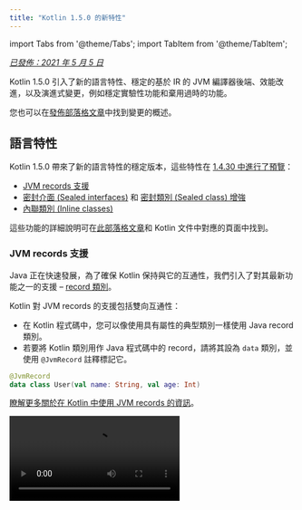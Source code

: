 ```yaml
---
title: "Kotlin 1.5.0 的新特性"
---
```

import Tabs from '@theme/Tabs';
import TabItem from '@theme/TabItem';

_[已發佈：2021 年 5 月 5 日](releases#release-details)_

Kotlin 1.5.0 引入了新的語言特性、穩定的基於 IR 的 JVM 編譯器後端、效能改進，以及演進式變更，例如穩定實驗性功能和棄用過時的功能。

您也可以在[發佈部落格文章](https://blog.jetbrains.com/kotlin/2021/04/kotlin-1-5-0-released/)中找到變更的概述。

## 語言特性

Kotlin 1.5.0 帶來了新的語言特性的穩定版本，這些特性在 [1.4.30 中進行了預覽](whatsnew1430#language-features)：
* [JVM records 支援](#jvm-records-support)
* [密封介面 (Sealed interfaces)](#sealed-interfaces) 和 [密封類別 (Sealed class) 增強](#package-wide-sealed-class-hierarchies)
* [內聯類別 (Inline classes)](#inline-classes)

這些功能的詳細說明可在[此部落格文章](https://blog.jetbrains.com/kotlin/2021/02/new-language-features-preview-in-kotlin-1-4-30/)和 Kotlin 文件中對應的頁面中找到。

### JVM records 支援

Java 正在快速發展，為了確保 Kotlin 保持與它的互通性，我們引入了對其最新功能之一的支援 – [record 類別](https://openjdk.java.net/jeps/395)。

Kotlin 對 JVM records 的支援包括雙向互通性：
* 在 Kotlin 程式碼中，您可以像使用具有屬性的典型類別一樣使用 Java record 類別。
* 若要將 Kotlin 類別用作 Java 程式碼中的 record，請將其設為 `data` 類別，並使用 `@JvmRecord` 註釋標記它。

```kotlin
@JvmRecord
data class User(val name: String, val age: Int)
```

[瞭解更多關於在 Kotlin 中使用 JVM records 的資訊](jvm-records)。

<video src="https://www.youtube.com/v/iyEWXyuuseU" title="Support for JVM Records in Kotlin 1.5.0"/>

### 密封介面 (Sealed interfaces)

Kotlin 介面現在可以具有 `sealed` 修飾符，它在介面上以與在類別上相同的方式工作：密封介面的所有實作在編譯時都是已知的。

```kotlin
sealed interface Polygon
```

您可以依賴於這個事實，例如，編寫詳盡的 `when` 表達式。

```kotlin
fun draw(polygon: Polygon) = when (polygon) {
   is Rectangle `->` // ...
   is Triangle `->` // ...
   // else is not needed - all possible implementations are covered
}

```

此外，密封介面 (Sealed interfaces) 實現了更靈活的受限類別層次結構，因為一個類別可以直接繼承多個密封介面。

```kotlin
class FilledRectangle: Polygon, Fillable
```

[瞭解更多關於密封介面 (Sealed interfaces) 的資訊](sealed-classes)。

<video src="https://www.youtube.com/v/d_Mor21W_60" title="Sealed Interfaces and Sealed Classes Improvements"/>

### 套件範圍的密封類別 (Sealed class) 層次結構

密封類別現在可以在相同編譯單元和相同套件的所有檔案中具有子類別。 以前，所有子類別都必須出現在同一個檔案中。

直接子類別可以是頂層或巢狀在任何數量的其他命名類別、命名介面或命名物件中。

密封類別的子類別必須具有正確限定的名稱 – 它們不能是區域或匿名物件。

[瞭解更多關於密封類別 (Sealed class) 層次結構的資訊](sealed-classes#inheritance)。

### 內聯類別 (Inline classes)

內聯類別是僅持有值的[基於值的](https://github.com/Kotlin/KEEP/blob/master/notes/value-classes)類別的子集。 您可以將它們用作某種類型值的包裝器，而無需使用記憶體配置所帶來的額外負擔。

可以使用 `value` 修飾符在類別名稱之前宣告內聯類別 (Inline classes)：

```kotlin
value class Password(val s: String)
```

JVM 後端還需要一個特殊的 `@JvmInline` 註釋：

```kotlin
@JvmInline
value class Password(val s: String)
```

`inline` 修飾符現在已棄用並發出警告。

[瞭解更多關於內聯類別 (Inline classes) 的資訊](inline-classes)。

<video src="https://www.youtube.com/v/LpqvtgibbsQ" title="From Inline to Value Classes"/>

## Kotlin/JVM

Kotlin/JVM 收到了一些改進，包括內部和面向使用者的改進。 以下是其中最值得注意的：

* [穩定的 JVM IR 後端](#stable-jvm-ir-backend)
* [新的預設 JVM 目標：1.8](#new-default-jvm-target-1-8)
* [透過 invokedynamic 的 SAM 适配器](#sam-adapters-via-invokedynamic)
* [透過 invokedynamic 的 Lambdas](#lambdas-via-invokedynamic)
* [棄用 @JvmDefault 和舊的 Xjvm-default 模式](#deprecation-of-jvmdefault-and-old-xjvm-default-modes)
* [改進了對可空性註釋的處理](#improvements-to-handling-nullability-annotations)

### 穩定的 JVM IR 後端

Kotlin/JVM 編譯器的[基於 IR 的後端](whatsnew14#new-jvm-ir-backend)現在是[穩定的](components-stability)並且預設啟用。

從 [Kotlin 1.4.0](whatsnew14) 開始，基於 IR 的後端的早期版本可用於預覽，並且現在已成為語言版本 `1.5` 的預設後端。 舊的後端仍然是較早語言版本的預設後端。

您可以在[此部落格文章](https://blog.jetbrains.com/kotlin/2021/02/the-jvm-backend-is-in-beta-let-s-make-it-stable-together/)中找到關於 IR 後端的優勢及其未來發展的更多詳細資訊。

如果您需要在 Kotlin 1.5.0 中使用舊的後端，您可以將以下幾行新增到專案的組態檔中：

* 在 Gradle 中：

 <Tabs groupId="build-script">
 <TabItem value="kotlin" label="Kotlin" default>

 ```kotlin
 tasks.withType<org.jetbrains.kotlin.gradle.dsl.KotlinJvmCompile> {
   kotlinOptions.useOldBackend = true
 }
 ```

 </TabItem>
 <TabItem value="groovy" label="Groovy" default>

 ```groovy
 tasks.withType(org.jetbrains.kotlin.gradle.dsl.KotlinJvmCompile) {
  kotlinOptions.useOldBackend = true
 }
 ```

 </TabItem>
 </Tabs>

* 在 Maven 中：

 ```xml
 <configuration>
     <args>
         <arg>-Xuse-old-backend</arg>
     </args>
 </configuration>
 ```

### 新的預設 JVM 目標：1.8

Kotlin/JVM 編譯的預設目標版本現在是 `1.8`。 `1.6` 目標已棄用。

如果您需要 JVM 1.6 的建置，您仍然可以切換到此目標。 瞭解如何：

* [在 Gradle 中](gradle-compiler-options#attributes-specific-to-jvm)
* [在 Maven 中](maven#attributes-specific-to-jvm)
* [在命令列編譯器中](compiler-reference#jvm-target-version)

### 透過 invokedynamic 的 SAM 适配器

Kotlin 1.5.0 現在使用動態調用 (`invokedynamic`) 來編譯 SAM (Single Abstract Method) 轉換：
* 如果 SAM 類型是 [Java 介面](java-interop#sam-conversions)，則在任何表達式上
* 如果 SAM 類型是 [Kotlin 函數式介面](fun-interfaces#sam-conversions)，則在 lambda 上

新的實作使用 [`LambdaMetafactory.metafactory()`](https://docs.oracle.com/javase/8/docs/api/java/lang/invoke/LambdaMetafactory.html#metafactory-java.lang.invoke.MethodHandles.Lookup-java.lang.String-java.lang.invoke.MethodType-java.lang.invoke.MethodType-java.lang.invoke.MethodHandle-java.lang.invoke.MethodType-)
並且在編譯期間不再產生輔助包裝器類別。 這減少了應用程式 JAR 的大小，從而提高了 JVM 啟動效能。

若要回滾到基於匿名類別產生的舊實作方案，請新增編譯器選項 `-Xsam-conversions=class`。

瞭解如何在 [Gradle](gradle-compiler-options)、[Maven](maven#specify-compiler-options) 和 [命令列編譯器](compiler-reference#compiler-options) 中新增編譯器選項。

### 透過 invokedynamic 的 Lambdas

:::note
將普通的 Kotlin lambdas 編譯為 invokedynamic 是 [實驗性的](components-stability)。 它可能隨時被刪除或更改。
需要選擇加入（請參閱下面的詳細資訊），您應該僅將其用於評估目的。 我們將不勝感激您在 [YouTrack](https://youtrack.jetbrains.com/issue/KT-45375) 上提供有關它的回饋。

Kotlin 1.5.0 引入了對將普通的 Kotlin lambdas（未轉換為函數式介面的實例）編譯為動態調用 (`invokedynamic`) 的實驗性支援。 該實作透過使用
[`LambdaMetafactory.metafactory()`](https://docs.oracle.com/javase/8/docs/api/java/lang/invoke/LambdaMetafactory.html#metafactory-java.lang.invoke.MethodHandles.Lookup-java.lang.String-java.lang.invoke.MethodType-java.lang.invoke.MethodType-java.lang.invoke.MethodHandle-java.lang.invoke.MethodType-) 來產生更輕量的二進位檔案，
這實際上會在執行時產生必要的類別。 目前，與普通的 lambda 編譯相比，它有三個限制：

* 編譯為 invokedynamic 的 lambda 不可序列化。
* 在這樣的 lambda 上呼叫 `toString()` 會產生可讀性較差的字串表示形式。
* 實驗性的 [`reflect`](https://kotlinlang.org/api/latest/jvm/stdlib/kotlin.reflect.jvm/reflect.html) API 不支援使用 `LambdaMetafactory` 建立的 lambdas。

若要試用此功能，請新增 `-Xlambdas=indy` 編譯器選項。 如果您可以使用
此 [YouTrack 工單](https://youtrack.jetbrains.com/issue/KT-45375) 分享您對它的回饋，我們將不勝感激。

瞭解如何在 [Gradle](gradle-compiler-options)、[Maven](maven#specify-compiler-options) 和 [命令列編譯器](compiler-reference#compiler-options) 中新增編譯器選項。

### 棄用 @JvmDefault 和舊的 Xjvm-default 模式

在 Kotlin 1.4.0 之前，存在 `@JvmDefault` 註釋以及 `-Xjvm-default=enable` 和 `-Xjvm-default=compatibility`
模式。 它們用於為 Kotlin 介面中的任何特定非抽象成員建立 JVM 預設方法。

在 Kotlin 1.4.0 中，我們[引入了新的 `Xjvm-default` 模式](https://blog.jetbrains.com/kotlin/2020/07/kotlin-1-4-m3-generating-default-methods-in-interfaces/)，
它為整個專案切換預設方法產生。

在 Kotlin 1.5.0 中，我們棄用了 `@JvmDefault` 和舊的 Xjvm-default 模式：`-Xjvm-default=enable` 和 `-Xjvm-default=compatibility`。

[瞭解更多關於 Java 互通性中的預設方法](java-to-kotlin-interop#default-methods-in-interfaces)。

### 改進了對可空性註釋的處理

Kotlin 支援使用 [可空性註釋](java-interop#nullability-annotations) 處理來自 Java 的類型可空性資訊。
Kotlin 1.5.0 為該功能引入了許多改進：

* 它讀取用作依賴項的已編譯 Java 程式庫中類型引數上的可空性註釋。
* 它支援具有 `TYPE_USE` 目標的可空性註釋，適用於：
  * 陣列
  * Varargs
  * 欄位
  * 類型參數及其邊界
  * 基底類別和介面的類型引數
* 如果可空性註釋具有適用於某個類型的多個目標，並且其中一個目標是 `TYPE_USE`，則優先選擇 `TYPE_USE`。
  例如，如果 `@Nullable` 同時支援
  `TYPE_USE` 和 `METHOD` 作為目標，則方法簽章 `@Nullable String[] f()` 變為 `fun f(): Array<String?>!`。

對於這些新支援的情況，從 Kotlin 呼叫 Java 時使用錯誤的類型可空性會產生警告。
使用 `-Xtype-enhancement-improvements-strict-mode` 編譯器選項來啟用這些情況的嚴格模式（具有錯誤報告）。

[瞭解更多關於空安全和平台類型](java-interop#null-safety-and-platform-types)。

## Kotlin/Native

Kotlin/Native 現在效能更高且更穩定。 值得注意的變更是：
* [效能改進](#performance-improvements)
* [停用記憶體洩漏檢查器](#deactivation-of-the-memory-leak-checker)

### 效能改進

在 1.5.0 中，Kotlin/Native 收到了一系列效能改進，這些改進加速了編譯和執行。

[編譯器快取](https://blog.jetbrains.com/kotlin/2020/03/kotlin-1-3-70-released/#kotlin-native) 現在在
`linuxX64`（僅在 Linux 主機上）和 `iosArm64` 目標的除錯模式下受支援。 啟用編譯器快取後，除了第一個之外，大多數除錯編譯
完成得更快。 測量顯示我們的測試專案的效能提高了約 200%。

若要將編譯器快取用於新目標，請將以下幾行新增到專案的 `gradle.properties` 中以選擇加入：
* 對於 `linuxX64`：`kotlin.native.cacheKind.linuxX64=static`
* 對於 `iosArm64`：`kotlin.native.cacheKind.iosArm64=static`

如果您在啟用編譯器快取後遇到任何問題，請將它們報告給我們的問題追蹤器 [YouTrack](https://kotl.in/issue)。

其他改進加速了 Kotlin/Native 程式碼的執行：
* 內聯了簡單的屬性存取器。
* 在編譯期間評估字串文字上的 `trimIndent()`。

### 停用記憶體洩漏檢查器

預設情況下，已停用內建的 Kotlin/Native 記憶體洩漏檢查器。

它最初是為內部使用而設計的，並且只能在有限數量的案例中找到洩漏，而不是所有案例。
此外，後來發現它存在可能導致應用程式崩潰的問題。 因此，我們決定關閉記憶體洩漏檢查器。

記憶體洩漏檢查器在某些情況下仍然有用，例如，單元測試。 對於這些情況，您可以透過新增以下程式碼行來啟用它：

```kotlin
Platform.isMemoryLeakCheckerActive = true
```

請注意，不建議為應用程式執行時啟用檢查器。

## Kotlin/JS

Kotlin/JS 在 1.5.0 中收到演進式變更。 我們正在繼續我們的工作，將 [JS IR 編譯器後端](js-ir-compiler)
轉向穩定並發佈其他更新：

* [將 webpack 升級到版本 5](#upgrade-to-webpack-5)
* [適用於 IR 編譯器的框架和程式庫](#frameworks-and-libraries-for-the-ir-compiler)

### 升級到 webpack 5

Kotlin/JS Gradle 外掛程式現在使用 webpack 5 作為瀏覽器目標，而不是 webpack 4。 這是 webpack 的一次重大升級，
帶來了不相容的變更。 如果您使用的是自訂 webpack 組態，請務必查看 [webpack 5 版本資訊](https://webpack.js.org/blog/2020-10-10-webpack-5-release/)。

[瞭解更多關於使用 webpack 捆綁 Kotlin/JS 專案的資訊](js-project-setup#webpack-bundling)。

### 適用於 IR 編譯器的框架和程式庫

Kotlin/JS IR 編譯器處於 [Alpha](components-stability) 階段。 它可能會以不相容的方式變更，並且將來需要手動遷移。
我們將不勝感激您在 [YouTrack](https://youtrack.jetbrains.com/issues/KT) 上提供有關它的回饋。

在致力於 Kotlin/JS 編譯器的基於 IR 的後端的同時，我們鼓勵並協助程式庫作者以 `both` 模式建置他們的
專案。 這意味著它們能夠為 Kotlin/JS 編譯器產生工件，從而擴大新編譯器的生態系統。

許多知名的框架和程式庫已可用於 IR 後端：[KVision](https://kvision.io/)、[fritz2](https://www.fritz2.dev/)、
[doodle](https://github.com/nacular/doodle) 等。 如果您在專案中使用它們，您已經可以使用 IR 後端建置它
並看到它帶來的優勢。

如果您正在編寫自己的程式庫，請[以 'both' 模式編譯它](js-ir-compiler#authoring-libraries-for-the-ir-compiler-with-backwards-compatibility)，
以便您的客戶也可以將其與新編譯器一起使用。

## Kotlin Multiplatform

在 Kotlin 1.5.0 中，[簡化了為每個平台選擇測試依賴項](#simplified-test-dependencies-usage-in-multiplatform-projects)，
現在由 Gradle 外掛程式自動完成。

新的 [API 用於在多平台專案中獲取字元類別，現在可用](#new-api-for-getting-a-char-category-now-available-in-multiplatform-code)。

## 標準程式庫

標準程式庫收到了一系列變更和改進，從穩定實驗性部分到新增新功能：

* [穩定的不帶正負號的整數類型](#stable-unsigned-integer-types)
* [穩定的不區分地區設定的 API，用於大寫/小寫文字](#stable-locale-agnostic-api-for-upper-lowercasing-text)
* [穩定的字元到整數轉換 API](#stable-char-to-integer-conversion-api)
* [穩定的路徑 API](#stable-path-api)
* [Floored 除法和 mod 運算符](#floored-division-and-the-mod-operator)
* [Duration API 變更](#duration-api-changes)
* [新的 API 用於在多平台程式碼中獲取字元類別，現在可用](#new-api-for-getting-a-char-category-now-available-in-multiplatform-code)
* [新的集合函數 firstNotNullOf()](#new-collections-function-firstnotnullof)
* [String?.toBoolean() 的嚴格版本](#strict-version-of-string-toboolean)

您可以在[此部落格文章](https://blog.jetbrains.com/kotlin/2021/04/kotlin-1-5-0-rc-released/)中瞭解更多關於標準程式庫變更的資訊。

<video src="https://www.youtube.com/v/MyTkiT2I6-8" title="New Standard Library Features"/>

### 穩定的不帶正負號的整數類型

`UInt`、`ULong`、`UByte`、`UShort` 不帶正負號的整數類型現在是[穩定的](components-stability)。 對於這些類型的運算、範圍和進度也是如此。 不帶正負號的陣列及其上的運算仍然處於 Beta 階段。

[瞭解更多關於不帶正負號的整數類型的資訊](unsigned-integer-types)。

### 穩定的不區分地區設定的 API，用於大寫/小寫文字

此版本帶來了新的不區分地區設定的 API，用於大寫/小寫文字轉換。 它提供了 `toLowerCase()`、`toUpperCase()`、`capitalize()` 和 `decapitalize()` API 函數的替代方案，這些函數對地區設定敏感。 新的 API 可協助您避免因不同的地區設定而導致的錯誤。

Kotlin 1.5.0 提供了以下完全[穩定的](components-stability)替代方案：

* 對於 `String` 函數：

  |**早期版本**|**1.5.0 替代方案**|
  | --- | --- |
  |`String.toUpperCase()`|`String.uppercase()`|
  |`String.toLowerCase()`|`String.lowercase()`|
  |`String.capitalize()`|`String.replaceFirstChar { it.uppercase() }`|
  |`String.decapitalize()`|`String.replaceFirstChar { it.lowercase() }`|

* 對於 `Char` 函數：

  |**早期版本**|**1.5.0 替代方案**|
  | --- | --- |
  |`Char.toUpperCase()`|`Char.uppercaseChar(): Char`<br/>`Char.uppercase(): String`|
  |`Char.toLowerCase()`|`Char.lowercaseChar(): Char`<br/>`Char.lowercase(): String`|
  |`Char.toTitleCase()`|`Char.titlecaseChar(): Char`<br/>`Char.titlecase(): String`|

對於 Kotlin/JVM，還有具有顯式 `Locale` 參數的重載 `uppercase()`、`lowercase()` 和 `titlecase()` 函數。

:::

舊的 API 函數已標記為已棄用，並將在未來的版本中刪除。

請參閱 [KEEP](https://github.com/Kotlin/KEEP/blob/master/proposals/stdlib/locale-agnostic-case-conversions) 中文字處理函數變更的完整清單。

### 穩定的字元到整數轉換 API

從 Kotlin 1.5.0 開始，新的字元到程式碼和字元到數字轉換函數是[穩定的](components-stability)。 這些函數取代了目前的 API 函數，這些函數經常與類似的字串到 Int 轉換混淆。

新的 API 消除了這種命名混淆，使程式碼行為更加透明和明確。

此版本引入了 `Char` 轉換，這些轉換分為以下幾組明確命名的函數：

* 獲取 `Char` 的整數程式碼並從給定程式碼構造 `Char` 的函數：

 ```kotlin
 fun Char(code: Int): Char
 fun Char(code: UShort): Char
 val Char.code: Int
 ```

* 將 `Char` 轉換為它表示的數字的數值的函數：

 ```kotlin
 fun Char.digitToInt(radix: Int): Int
 fun Char.digitToIntOrNull(radix: Int): Int?
 ```

* `Int` 的擴展函數，用於將它表示的非負單個數字轉換為對應的 `Char` 表示形式：

 ```kotlin
 fun Int.digitToChar(radix: Int): Char
 ```

舊的轉換 API，包括 `Number.toChar()` 及其實作（除了 `Int.toChar()` 之外的所有實作）和用於轉換為數字類型的 `Char` 擴展，例如 `Char.toInt()`，現在已棄用。

[在 KEEP 中瞭解更多關於字元到整數轉換 API 的資訊](https://github.com/Kotlin/KEEP/blob/master/proposals/stdlib/char-int-conversions)。

### 穩定的路徑 API

`java.nio.file.Path` 的具有擴展的 [實驗性路徑 API](https://kotlinlang.org/api/latest/jvm/stdlib/kotlin.io.path/java.nio.file.-path/) 現在是[穩定的](components-stability)。

```kotlin
// construct path with the div (/) operator
// 使用 div (/) 運算符構造路徑
val baseDir = Path("/base")
val subDir = baseDir / "subdirectory"

// list files in a directory
// 列出目錄中的檔案
val kotlinFiles: List<Path> = Path("/home/user").listDirectoryEntries("*.kt")
```

[瞭解更多關於路徑 API 的資訊](whatsnew1420#extensions-for-java-nio-file-path)。

### Floored 除法和 mod 運算符

已將用於模數算術的新運算新增到標準程式庫：
* `floorDiv()` 傳回 [floored 除法](https://en.wikipedia.org/wiki/Floor_and_ceiling_functions) 的結果。 它可用於整數類型。
* `mod()` 傳回 floored 除法的餘數（_模數_）。 它可用於所有數字類型。

這些運算看起來與現有的[整數除法](numbers#operations-on-numbers) 和 [rem()](https://kotlinlang.org/api/latest/jvm/stdlib/kotlin/-int/rem.html)
函數（或 `%` 運算符）非常相似，但它們在負數上的工作方式不同：
* `a.floorDiv(b)` 與常規 `/` 的不同之處在於 `floorDiv` 將結果向下捨入（朝向較小的整數），
  而 `/` 將結果截斷為更接近 0 的整數。
* `a.mod(b)` 是 `a` 和 `a.floorDiv(b) * b` 之間的差。 它是零或具有與 `b` 相同的符號，
  而 `a % b` 可以具有不同的符號。

```kotlin
fun main() {

    println("Floored division -5/3: ${(-5).floorDiv(3)}")
    println( "Modulus: ${(-5).mod(3)}")
    
    println("Truncated division -5/3: ${-5 / 3}")
    println( "Remainder: ${-5 % 3}")

}
```

### Duration API 變更

:::caution
Duration API 是 [實驗性的](components-stability)。 它可能隨時被刪除或更改。
僅將其用於評估目的。 我們將不勝感激您在 [YouTrack](https://youtrack.jetbrains.com/issues/KT) 上提供有關它的回饋。

:::

有一個實驗性的 [Duration](https://kotlinlang.org/api/latest/jvm/stdlib/kotlin.time/-duration/) 類別，用於表示
不同時間單位的持續時間量。 在 1.5.0 中，Duration API 收到了以下變更：

* 內部值表示現在使用 `Long` 而不是 `Double` 來提供更好的精度。
* 有一個新的 API 用於轉換為 `Long` 中的特定時間單位。 它用於取代舊的 API，該 API 使用
  `Double` 值運算，現在已棄用。 例如，[`Duration.inWholeMinutes`](https://kotlinlang.org/api/latest/jvm/stdlib/kotlin.time/-duration/in-whole-minutes.html) 傳回以 `Long` 表示的持續時間值，
  並取代 `Duration.inMinutes`。
* 有新的伴隨函數用於從數字構造 `Duration`。 例如，[`Duration.seconds(Int)`](https://kotlinlang.org/api/latest/jvm/stdlib/kotlin.time/-duration/seconds.html)
  建立一個 `Duration` 物件，表示整數秒數。 舊的擴展屬性（如 `Int.seconds`）現在已棄用。

```kotlin
import kotlin.time.Duration
import kotlin.time.ExperimentalTime

@ExperimentalTime
fun main() {

    val duration = Duration.milliseconds(120000)
    println("There are ${duration.inWholeSeconds} seconds in ${duration.inWholeMinutes} minutes")

}
```

### 新的 API 用於在多平台程式碼中獲取字元類別，現在可用

Kotlin 1.5.0 引入了新的 API，用於在多平台專案中根據 Unicode 獲取字元的類別。
現在，所有平台和通用程式碼中都提供了一些函數。

用於檢查字元是否為字母或數字的函數：
* [`Char.isDigit()`](https://kotlinlang.org/api/latest/jvm/stdlib/kotlin.text/is-digit.html)
* [`Char.isLetter()`](https://kotlinlang.org/api/latest/jvm/stdlib/kotlin.text/is-letter.html)
* [`Char.isLetterOrDigit()`](https://kotlinlang.org/api/latest/jvm/stdlib/kotlin.text/is-letter-or-digit.html)

```kotlin
fun main() {

    val chars = listOf('a', '1', '+')
    val (letterOrDigitList, notLetterOrDigitList) = chars.partition { it.isLetterOrDigit() }
    println(letterOrDigitList) // [a, 1]
    println(notLetterOrDigitList) // [+]

}
```

用於檢查字元大小寫的函數：
* [`Char.isLowerCase()`](https://kotlinlang.org/api/latest/jvm/stdlib/kotlin.text/is-lower-case.html)
* [`Char.isUpperCase()`](https://kotlinlang.org/api/latest/jvm/stdlib/kotlin.text/is-upper-case.html)
* [`Char.isTitleCase()`](https://kotlinlang.org/api/latest/jvm/stdlib/kotlin.text/is-title-case.html)

```kotlin
fun main() {

    val chars = listOf('ǅ', 'ǈ', 'ǋ', 'ǲ', '1', 'A', 'a', '+')
    val (titleCases, notTitleCases) = chars.partition { it.isTitleCase() }
    println(titleCases) // [ǅ, ǈ, ǋ, ǲ]
    println(notTitleCases) // [1, A, a, +]

}
```

其他一些函數：
* [`Char.isDefined()`](https://kotlinlang.org/api/latest/jvm/stdlib/kotlin.text/is-defined.html)
* [`Char.isISOControl()`](https://kotlinlang.org/api/latest/jvm/stdlib/kotlin.text/is-i-s-o-control.html)

屬性 [`Char.category`](https://kotlinlang.org/api/latest/jvm/stdlib/kotlin.text/category.html) 及其回傳類型
enum class [`CharCategory`](https://kotlinlang.org/api/latest/jvm/stdlib/kotlin.text/-char-category/)，它指示
根據 Unicode 的字元一般類別，現在也可用於多平台專案。

[瞭解更多關於字元的資訊](characters)。

### 新的集合函數 firstNotNullOf()

新的 [`firstNotNullOf()`](https://kotlinlang.org/api/latest/jvm/stdlib/kotlin.collections/first-not-null-of.html) 和 [`firstNotNullOfOrNull()`](https://kotlinlang.org/api/latest/jvm/stdlib/kotlin.collections/first-not-null-of-or-null.html)
函數將 [`mapNotNull()`](https://kotlinlang.org/api/latest/jvm/stdlib/kotlin.collections/map-not-null.html)
與 [`first()`](https://kotlinlang.org/api/latest/jvm/stdlib/kotlin.collections/first.html) 或 [`firstOrNull()`](https://kotlinlang.org/api/latest/jvm/stdlib/kotlin.collections/first-or-null.html) 結合在一起。
它們使用自訂選取器函數對原始集合進行對應，並傳回第一個非空值。 如果沒有這樣的值，
`firstNotNullOf()` 會擲回例外狀況，而 `firstNotNullOfOrNull()` 傳回 null。

```kotlin
fun main() {

    val data = listOf("Kotlin", "1.5")
    println(data.firstNotNullOf(String::toDoubleOrNull))
    println(data.firstNotNullOfOrNull(String::toIntOrNull))

}
```

### String?.toBoolean() 的嚴格版本

兩個新函數引入了現有 [String?.toBoolean()](https://kotlinlang.org/api/latest/jvm/stdlib/kotlin.text/to-boolean.html) 的區分大小寫的嚴格版本：
* [`String.toBooleanStrict()`](https://kotlinlang.org/api/latest/jvm/stdlib/kotlin.text/to-boolean-strict.html) 對於除了文字 `true` 和 `false` 之外的所有輸入，都會擲回例外狀況。
* [`String.toBooleanStrictOrNull()`](https://kotlinlang.org/api/latest/jvm/stdlib/kotlin.text/to-boolean-strict-or-null.html) 對於除了文字 `true` 和 `false` 之外的所有輸入，都會傳回 null。

```kotlin
fun main() {

    println("true".toBooleanStrict())
    println("1".toBooleanStrictOrNull())
    // println("1".toBooleanStrict()) // Exception

}
```

## kotlin-test 程式庫
[kotlin-test](https://kotlinlang.org/api/latest/kotlin.test/) 程式庫引入了一些新功能：
* [簡化了多平台專案中的測試依賴項用法](#simplified-test-dependencies-usage-in-multiplatform-projects)
* [自動選擇 Kotlin/JVM 原始碼集的測試框架](#automatic-selection-of-a-testing-framework-for-kotlin-jvm-source-sets)
* [斷言函數更新](#assertion-function-updates)

### 簡化了多平台專案中的測試依賴項用法

現在，您可以使用 `kotlin-test` 依賴項在 `commonTest` 原始碼集中新增測試依賴項，並且
Gradle 外掛程式將推斷每個測試原始碼集的對應平台依賴項：
* 用於 JVM 原始碼集的 `kotlin-test-junit`，請參閱 [自動選擇 Kotlin/JVM 原始碼集的測試框架](#automatic-selection-of-a-testing-framework-for-kotlin-jvm-source-sets)
* 用於 Kotlin/JS 原始碼集的 `kotlin-test-js`
* 用於通用原始碼集的 `kotlin-test-common` 和 `kotlin-test-annotations-common`
* 沒有用於 Kotlin/Native 原始碼集的額外工件

此外，您可以在任何共用或平台特定的原始碼集中使用 `kotlin-test` 依賴項。

具有顯式依賴項的現有 kotlin-test
